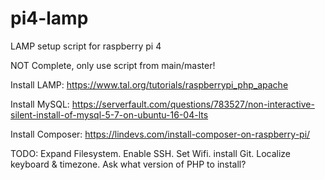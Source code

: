 # pi4-lamp
LAMP setup script for raspberry pi 4

NOT Complete, only use script from main/master!

Install LAMP:
https://www.tal.org/tutorials/raspberrypi_php_apache

Install MySQL:
https://serverfault.com/questions/783527/non-interactive-silent-install-of-mysql-5-7-on-ubuntu-16-04-lts

Install Composer:
https://lindevs.com/install-composer-on-raspberry-pi/

TODO:
    Expand Filesystem.
    Enable SSH.
    Set Wifi.
    install Git.
    Localize keyboard & timezone.
    Ask what version of PHP to install?
